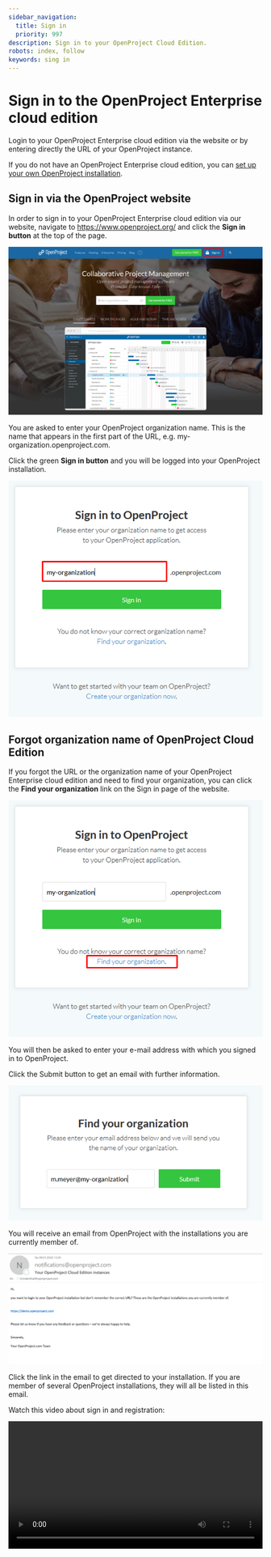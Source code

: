 ```yaml
---
sidebar_navigation:
  title: Sign in
  priority: 997
description: Sign in to your OpenProject Cloud Edition.
robots: index, follow
keywords: sing in
---
```


# Sign in to the OpenProject Enterprise cloud edition

Login to your OpenProject Enterprise cloud edition via the website or by entering directly the URL of your OpenProject instance.

If you do not have an OpenProject Enterprise cloud edition, you can [set up your own OpenProject installation](../create-trial-installation).

## Sign in via the OpenProject website

In order to sign in to your OpenProject Enterprise cloud edition via our website, navigate to https://www.openproject.org/ and click the **Sign in button** at the top of the page.

![Sign-in-website](Sign-in-website.png)

You are asked to enter your OpenProject organization name. This is the name that appears in the first part of the URL, e.g. my-organization.openproject.com.

Click the green **Sign in button** and you will be logged into your OpenProject installation.

![Sign-in-enter-organization](Sign-in-enter-organization.png)



## Forgot organization name of OpenProject Cloud Edition

If you forgot the URL or the organization name of your OpenProject Enterprise cloud edition and need to find your organization, you can click the **Find your organization** link on the Sign in page of the website.

![Sign-in-find-organization](Sign-in-find-organization.png)

You will then be asked to enter your e-mail address with which you signed in to OpenProject.

Click the Submit button to get an email with further information.

![Forgot organization](image-20191203175438315.png)

You will receive an email from OpenProject with the installations you are currently member of.



![E-Mail-Instances](E-Mail-Instances.png)

Click the link in the email to get directed to your installation. If you are member of several OpenProject installations, they will all be listed in this email.

Watch this video about sign in and registration:

<video src="https://www.openproject.org/wp-content/uploads/2020/12/OpenProject-Sign-in-and-Registration-2.mp4" type="video/mp4" controls="" style="width:100%"></video>